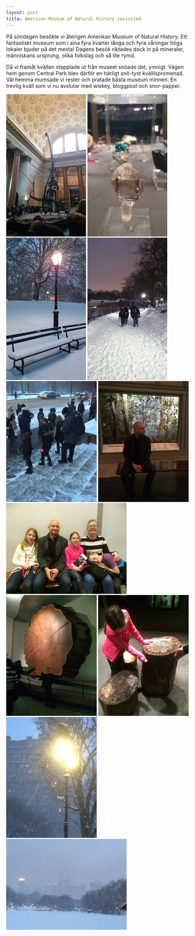 ```yaml
---
layout: post
title: American Museum of Natural History revisited
---
```


På söndagen besökte vi återigen Amerikan Museum of Natural History. Ett
fantastiskt museum som i sina fyra kvarter långa och fyra våningar höga lokaler
bjuder på det mesta! Dagens besök riktades dock in på mineraler, människans
ursprung, olika folkslag och så lite rymd. 

Då vi framåt kvällen stapplade ut från museet snöade det, ymnigt. Vägen hem
genom Central Park blev därför en härligt snö-tyst kvälllspromenad. Väl hemma
mumsade vi rester och pratade bästa museum minnen. En trevlig kväll som vi nu
avslutar med wiskey, bloggpost och snor-papper.

<a href="/images/2015-03-01/DSC_0295.JPG"><img src="/images/2015-03-01/thumbnails/DSC_0295.JPG" /></a>
<a href="/images/2015-03-01/DSC_0332.JPG"><img src="/images/2015-03-01/thumbnails/DSC_0332.JPG" /></a>
<a href="/images/2015-03-01/DSC_0359.JPG"><img src="/images/2015-03-01/thumbnails/DSC_0359.JPG" /></a>
<a href="/images/2015-03-01/DSC_0407.JPG"><img src="/images/2015-03-01/thumbnails/DSC_0407.JPG" /></a>
<a href="/images/2015-03-01/IMG_1954.JPG"><img src="/images/2015-03-01/thumbnails/IMG_1954.JPG" /></a>
<a href="/images/2015-03-01/IMG_3990.JPG"><img src="/images/2015-03-01/thumbnails/IMG_3990.JPG" /></a>
<a href="/images/2015-03-01/IMG_3995.JPG"><img src="/images/2015-03-01/thumbnails/IMG_3995.JPG" /></a>
<a href="/images/2015-03-01/IMG_4002.JPG"><img src="/images/2015-03-01/thumbnails/IMG_4002.JPG" /></a>
<a href="/images/2015-03-01/IMG_4007.JPG"><img src="/images/2015-03-01/thumbnails/IMG_4007.JPG" /></a>
<a href="/images/2015-03-01/IMG_4017.JPG"><img src="/images/2015-03-01/thumbnails/IMG_4017.JPG" /></a>
<a href="/images/2015-03-01/IMG_4032.JPG"><img src="/images/2015-03-01/thumbnails/IMG_4032.JPG" /></a>

